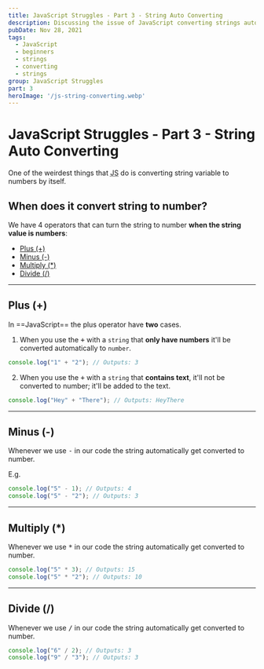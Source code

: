 ```yaml
---
title: JavaScript Struggles - Part 3 - String Auto Converting
description: Discussing the issue of JavaScript converting strings automatically to numbers in some cases.
pubDate: Nov 28, 2021
tags:
  - JavaScript
  - beginners
  - strings
  - converting
  - strings
group: JavaScript Struggles
part: 3
heroImage: '/js-string-converting.webp'
---
```


# JavaScript Struggles - Part 3 - String Auto Converting

One of the weirdest things that <abbr title="JavaScript">JS</abbr> do is converting string variable to numbers by itself.

## When does it convert string to number?

We have 4 operators that can turn the string to number **when the string value is numbers**:

- [Plus (+)](#plus)
- [Minus (-)](#minus)
- [Multiply (\*)](#multiply)
- [Divide (/)](#divide)

---

## Plus (+) <a name="plus"></a>

In ==JavaScript== the plus operator have **two** cases.

1. When you use the <kbd>+</kbd> with a `string` that **only have numbers** it'll be converted automatically to `number`.

```js
console.log("1" + "2"); // Outputs: 3
```

2. When you use the <kbd>+</kbd> with a `string` that **contains text**, it'll not be converted to number; it'll be added to the text.

```js
console.log("Hey" + "There"); // Outputs: HeyThere
```

---

## Minus (-) <a name="minus"></a>

Whenever we use <kbd>-</kbd> in our code the string automatically get converted to number.

E.g.

```js
console.log("5" - 1); // Outputs: 4
console.log("5" - "2"); // Outputs: 3
```

---

## Multiply (\*) <a name="multiply"></a>

Whenever we use <kbd>\*</kbd> in our code the string automatically get converted to number.

```js
console.log("5" * 3); // Outputs: 15
console.log("5" * "2"); // Outputs: 10
```

---

## Divide (/) <a name="divide"></a>

Whenever we use <kbd>/</kbd> in our code the string automatically get converted to number.

```js
console.log("6" / 2); // Outputs: 3
console.log("9" / "3"); // Outputs: 3
```
